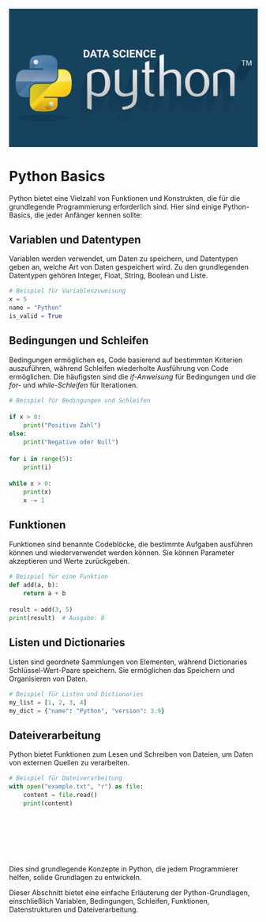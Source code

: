 ![Python banner](../images/DS-With-Python-Banner.jpg ':size=1900')


# Python Basics

Python bietet eine Vielzahl von Funktionen und Konstrukten, die für die grundlegende Programmierung erforderlich sind. Hier sind einige Python-Basics, die jeder Anfänger kennen sollte:

## Variablen und Datentypen

Variablen werden verwendet, um Daten zu speichern, und Datentypen geben an, welche Art von Daten gespeichert wird. Zu den grundlegenden Datentypen gehören Integer, Float, String, Boolean und Liste.

```python
# Beispiel für Variablenzuweisung
x = 5
name = "Python"
is_valid = True
```


## Bedingungen und Schleifen

Bedingungen ermöglichen es, Code basierend auf bestimmten Kriterien auszuführen, während Schleifen wiederholte Ausführung von Code ermöglichen. Die häufigsten sind die *if-Anweisung* für Bedingungen und die *for-* und *while-Schleifen* für Iterationen.

```python
# Beispiel für Bedingungen und Schleifen

if x > 0:
    print("Positive Zahl")
else:
    print("Negative oder Null")

for i in range(5):
    print(i)

while x > 0:
    print(x)
    x -= 1
```

## Funktionen

Funktionen sind benannte Codeblöcke, die bestimmte Aufgaben ausführen können und wiederverwendet werden können. Sie können Parameter akzeptieren und Werte zurückgeben.

```python
# Beispiel für eine Funktion
def add(a, b):
    return a + b

result = add(3, 5)
print(result)  # Ausgabe: 8
```


## Listen und Dictionaries

Listen sind geordnete Sammlungen von Elementen, während Dictionaries Schlüssel-Wert-Paare speichern. Sie ermöglichen das Speichern und Organisieren von Daten.

```python
# Beispiel für Listen und Dictionaries
my_list = [1, 2, 3, 4]
my_dict = {"name": "Python", "version": 3.9}
```

## Dateiverarbeitung

Python bietet Funktionen zum Lesen und Schreiben von Dateien, um Daten von externen Quellen zu verarbeiten.

```python
# Beispiel für Dateiverarbeitung
with open("example.txt", "r") as file:
    content = file.read()
    print(content)
```


<br>
<br>
<br>
<br>
<br>
<br>
Dies sind grundlegende Konzepte in Python, die jedem Programmierer helfen, solide Grundlagen zu entwickeln.

Dieser Abschnitt bietet eine einfache Erläuterung der Python-Grundlagen, einschließlich Variablen, Bedingungen, Schleifen, Funktionen, Datenstrukturen und Dateiverarbeitung.
